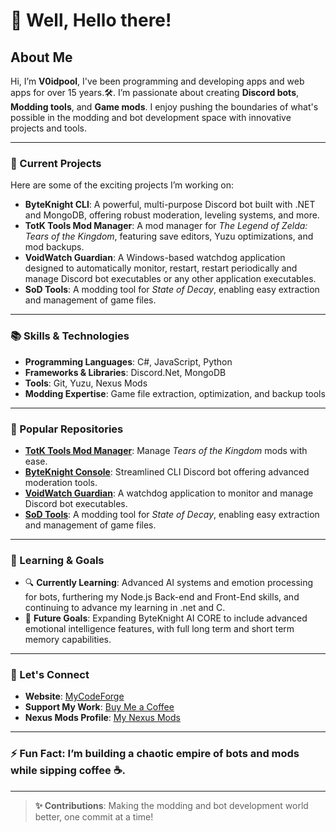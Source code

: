 # 👋 Well, Hello there!

## About Me
Hi, I’m **V0idpool**, I've been programming and developing apps and web apps for over 15 years.🛠️.
I’m passionate about creating **Discord bots**, **Modding tools**,  and **Game mods**. I enjoy pushing the boundaries of what's possible in the modding and bot development space with innovative projects and tools.

---

### 🚀 Current Projects
Here are some of the exciting projects I’m working on:
- **ByteKnight CLI**: A powerful, multi-purpose Discord bot built with .NET and MongoDB, offering robust moderation, leveling systems, and more.  
- **TotK Tools Mod Manager**: A mod manager for *The Legend of Zelda: Tears of the Kingdom*, featuring save editors, Yuzu optimizations, and mod backups.  
- **VoidWatch Guardian**: A Windows-based watchdog application designed to automatically monitor, restart, restart periodically and manage Discord bot executables or any other application executables.
- **SoD Tools**: A modding tool for *State of Decay*, enabling easy extraction and management of game files.

---

### 📚 Skills & Technologies
- **Programming Languages**: C#, JavaScript, Python  
- **Frameworks & Libraries**: Discord.Net, MongoDB  
- **Tools**: Git, Yuzu, Nexus Mods  
- **Modding Expertise**: Game file extraction, optimization, and backup tools  

---

### 🌟 Popular Repositories
- [**TotK Tools Mod Manager**](https://github.com/V0idpool/TotK-Tools-Mod-Manager): Manage *Tears of the Kingdom* mods with ease.  
- [**ByteKnight Console**](https://github.com/V0idpool/ByteKnight_Console): Streamlined CLI Discord bot offering advanced moderation tools.  
- [**VoidWatch Guardian**](https://github.com/V0idpool/VoidWatch_Guardian): A watchdog application to monitor and manage Discord bot executables.
- [**SoD Tools**](https://github.com/V0idpool/SoD_Tools): A modding tool for *State of Decay*, enabling easy extraction and management of game files.

---

### 🌱 Learning & Goals
- 🔍 **Currently Learning**: Advanced AI systems and emotion processing for bots, furthering my Node.js Back-end and Front-End skills, and continuing to advance my learning in .net and C.  
- 🎯 **Future Goals**: Expanding ByteKnight AI CORE to include advanced emotional intelligence features, with full long term and short term memory capabilities.  

---

### 💬 Let's Connect
- **Website**: [MyCodeForge](https://mycodeforge.com/)  
- **Support My Work**: [Buy Me a Coffee](https://www.buymeacoffee.com/ByteKnight)  
- **Nexus Mods Profile**: [My Nexus Mods](https://next.nexusmods.com/profile/XllVoiDllX/mods)  

---

### ⚡ Fun Fact: I’m building a chaotic empire of bots and mods while sipping coffee ☕.

---

> **✨ Contributions**: Making the modding and bot development world better, one commit at a time!

